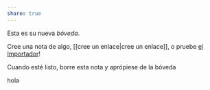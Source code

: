 ```yaml
---
share: true
---
```

Esta es su nueva *bóveda*.

Cree una nota de algo, [[cree un enlace|cree un enlace]], o pruebe [el Importador](https://help.obsidian.md/Plugins/Importer)!

Cuando esté listo, borre esta nota y aprópiese de la bóveda

hola